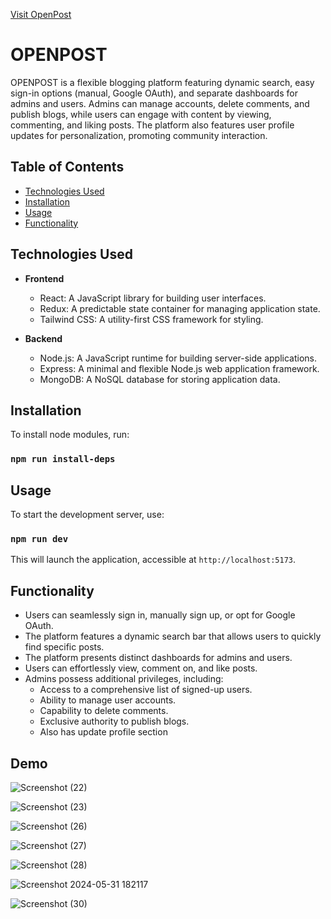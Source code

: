 [Visit OpenPost](https://openpost.onrender.com/)

# OPENPOST

OPENPOST is a flexible blogging platform featuring dynamic search, easy sign-in options (manual, Google OAuth), and separate dashboards for admins and users. Admins can manage accounts, delete comments, and publish blogs, while users can engage with content by viewing, commenting, and liking posts. The platform also features user profile updates for personalization, promoting community interaction.

## Table of Contents

- [Technologies Used](#technologies-used)
- [Installation](#installation)
- [Usage](#usage)
- [Functionality](#functionality)

## Technologies Used

- **Frontend**
  - React: A JavaScript library for building user interfaces.
  - Redux: A predictable state container for managing application state.
  - Tailwind CSS: A utility-first CSS framework for styling.
  
- **Backend**
  - Node.js: A JavaScript runtime for building server-side applications.
  - Express: A minimal and flexible Node.js web application framework.
  - MongoDB: A NoSQL database for storing application data.

## Installation

To install node modules, run:
### `npm run install-deps`


## Usage

To start the development server, use:
### `npm run dev`


This will launch the application, accessible at `http://localhost:5173`.

## Functionality

- Users can seamlessly sign in, manually sign up, or opt for Google OAuth.
- The platform features a dynamic search bar that allows users to quickly find specific posts.
- The platform presents distinct dashboards for admins and users.
- Users can effortlessly view, comment on, and like posts.
- Admins possess additional privileges, including:
  - Access to a comprehensive list of signed-up users.
  - Ability to manage user accounts.
  - Capability to delete comments.
  - Exclusive authority to publish blogs.
  - Also has update profile section


## Demo
![Screenshot (22)](https://github.com/Karansiddiqui/OPENPOST/assets/106966063/80c26c6c-0e0b-4faf-ba3f-f3895008d4a4)

![Screenshot (23)](https://github.com/Karansiddiqui/OPENPOST/assets/106966063/71a9629d-0b76-4230-9c2d-b5ab4580f8d9)

![Screenshot (26)](https://github.com/Karansiddiqui/OPENPOST/assets/106966063/fe0a4418-bb94-4eac-b42d-57a6188c5112)

![Screenshot (27)](https://github.com/Karansiddiqui/OPENPOST/assets/106966063/d652f237-57db-44a9-a507-d65dc5736956)

![Screenshot (28)](https://github.com/Karansiddiqui/OPENPOST/assets/106966063/98f36851-704a-4054-9c0c-b47164d1f334)

![Screenshot 2024-05-31 182117](https://github.com/Karansiddiqui/OPENPOST/assets/106966063/5b281e68-4aa0-4b0d-9e74-f8d309334ac3)

![Screenshot (30)](https://github.com/Karansiddiqui/OPENPOST/assets/106966063/36e80b67-adb7-4080-b133-c0e9050c67be)

